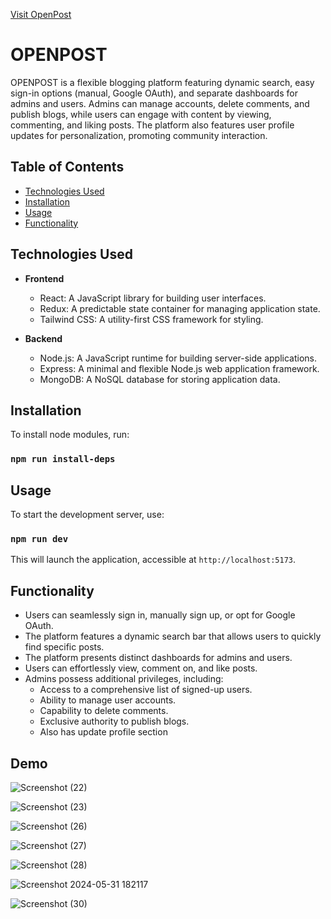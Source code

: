 [Visit OpenPost](https://openpost.onrender.com/)

# OPENPOST

OPENPOST is a flexible blogging platform featuring dynamic search, easy sign-in options (manual, Google OAuth), and separate dashboards for admins and users. Admins can manage accounts, delete comments, and publish blogs, while users can engage with content by viewing, commenting, and liking posts. The platform also features user profile updates for personalization, promoting community interaction.

## Table of Contents

- [Technologies Used](#technologies-used)
- [Installation](#installation)
- [Usage](#usage)
- [Functionality](#functionality)

## Technologies Used

- **Frontend**
  - React: A JavaScript library for building user interfaces.
  - Redux: A predictable state container for managing application state.
  - Tailwind CSS: A utility-first CSS framework for styling.
  
- **Backend**
  - Node.js: A JavaScript runtime for building server-side applications.
  - Express: A minimal and flexible Node.js web application framework.
  - MongoDB: A NoSQL database for storing application data.

## Installation

To install node modules, run:
### `npm run install-deps`


## Usage

To start the development server, use:
### `npm run dev`


This will launch the application, accessible at `http://localhost:5173`.

## Functionality

- Users can seamlessly sign in, manually sign up, or opt for Google OAuth.
- The platform features a dynamic search bar that allows users to quickly find specific posts.
- The platform presents distinct dashboards for admins and users.
- Users can effortlessly view, comment on, and like posts.
- Admins possess additional privileges, including:
  - Access to a comprehensive list of signed-up users.
  - Ability to manage user accounts.
  - Capability to delete comments.
  - Exclusive authority to publish blogs.
  - Also has update profile section


## Demo
![Screenshot (22)](https://github.com/Karansiddiqui/OPENPOST/assets/106966063/80c26c6c-0e0b-4faf-ba3f-f3895008d4a4)

![Screenshot (23)](https://github.com/Karansiddiqui/OPENPOST/assets/106966063/71a9629d-0b76-4230-9c2d-b5ab4580f8d9)

![Screenshot (26)](https://github.com/Karansiddiqui/OPENPOST/assets/106966063/fe0a4418-bb94-4eac-b42d-57a6188c5112)

![Screenshot (27)](https://github.com/Karansiddiqui/OPENPOST/assets/106966063/d652f237-57db-44a9-a507-d65dc5736956)

![Screenshot (28)](https://github.com/Karansiddiqui/OPENPOST/assets/106966063/98f36851-704a-4054-9c0c-b47164d1f334)

![Screenshot 2024-05-31 182117](https://github.com/Karansiddiqui/OPENPOST/assets/106966063/5b281e68-4aa0-4b0d-9e74-f8d309334ac3)

![Screenshot (30)](https://github.com/Karansiddiqui/OPENPOST/assets/106966063/36e80b67-adb7-4080-b133-c0e9050c67be)

